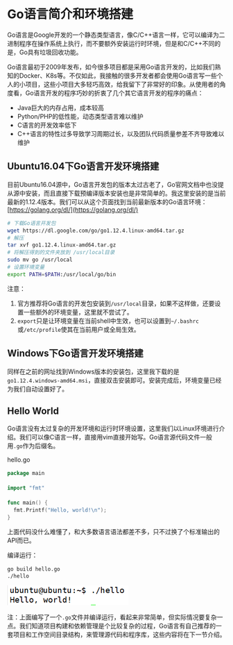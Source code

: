 # Go语言简介和环境搭建

Go语言是Google开发的一个静态类型语言，像C/C++语言一样，它可以编译为二进制程序在操作系统上执行，而不要额外安装运行时环境，但是和C/C++不同的是，Go具有垃圾回收功能。

Go语言最初于2009年发布，如今很多项目都是采用Go语言开发的，比如我们熟知的Docker、K8s等。不仅如此，我接触的很多开发者都会使用Go语言写一些个人的小项目，这些小项目大多轻巧高效，给我留下了非常好的印象。从使用者的角度看，Go语言开发的程序巧妙的折衷了几个其它语言开发的程序的痛点：

* Java巨大的内存占用，成本较高
* Python/PHP的低性能，动态类型语言难以维护
* C语言的开发效率低下
* C++语言的特性过多导致学习周期过长，以及团队代码质量参差不齐导致难以维护

## Ubuntu16.04下Go语言开发环境搭建

目前Ubuntu16.04源中，Go语言开发包的版本太过古老了，Go官网文档中也没提从源中安装，而且直接下载预编译版本安装也是非常简单的。我这里安装的是当前最新的1.12.4版本。我们可以从这个页面找到当前最新版本的Go语言环境：[https://golang.org/dl/](https://golang.org/dl/)

```bash
# 下载Go语言开发包
wget https://dl.google.com/go/go1.12.4.linux-amd64.tar.gz
# 解压
tar xvf go1.12.4.linux-amd64.tar.gz
# 将解压得到的文件夹放到 /usr/local目录
sudo mv go /usr/local
# 设置环境变量
export PATH=$PATH:/usr/local/go/bin
```

注意：

1. 官方推荐将Go语言的开发包安装到`/usr/local`目录，如果不这样做，还要设置一些额外的环境变量，这里就不尝试了。
2. `export`只是让环境变量在当前shell中生效，也可以设置到`~/.bashrc`或`/etc/profile`使其在当前用户或全局生效。

## Windows下Go语言开发环境搭建

同样在之前的网址找到Windows版本的安装包，这里我下载的是`go1.12.4.windows-amd64.msi`，直接双击安装即可。安装完成后，环境变量已经为我们自动设置好了。

## Hello World

Go语言没有太过复杂的开发环境和运行时环境设置，这里我们以Linux环境进行介绍。我们可以像C语言一样，直接用vim直接开始写。Go语言源代码文件一般用`.go`作为后缀名。

hello.go
```go
package main

import "fmt"

func main() {
  fmt.Printf("Hello, world!\n");
}
```

上面代码没什么难懂了，和大多数语言语法都差不多，只不过换了个标准输出的API而已。

编译运行：
```
go build hello.go
./hello
```

![](res/1.png)

注：上面编写了一个`.go`文件并编译运行，看起来非常简单，但实际情况要复杂一点。我们知道项目构建和依赖管理是个比较复杂的过程，Go语言有自己推荐的一套项目和工作空间目录结构，来管理源代码和程序库，这些内容将在下一节介绍。
